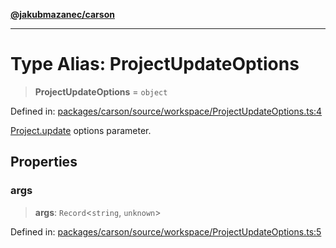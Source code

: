 [**@jakubmazanec/carson**](../README.md)

---

# Type Alias: ProjectUpdateOptions

> **ProjectUpdateOptions** = `object`

Defined in:
[packages/carson/source/workspace/ProjectUpdateOptions.ts:4](https://github.com/jakubmazanec/tools/blob/c36a857a499e2c0c4f38fc4405cb987b357adf10/packages/carson/source/workspace/ProjectUpdateOptions.ts#L4)

[Project.update](../classes/Project.md#update) options parameter.

## Properties

### args

> **args**: `Record`\<`string`, `unknown`\>

Defined in:
[packages/carson/source/workspace/ProjectUpdateOptions.ts:5](https://github.com/jakubmazanec/tools/blob/c36a857a499e2c0c4f38fc4405cb987b357adf10/packages/carson/source/workspace/ProjectUpdateOptions.ts#L5)
